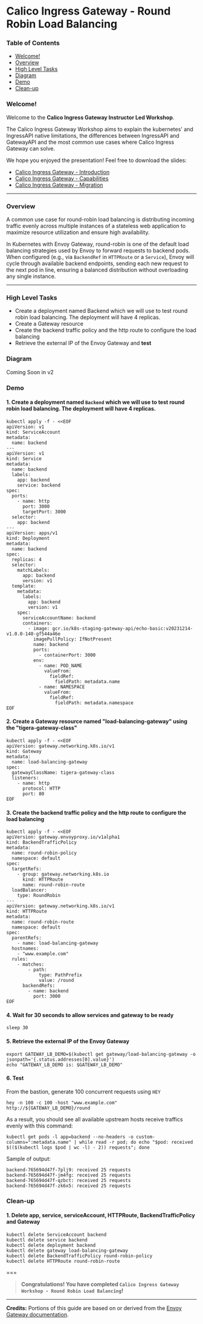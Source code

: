 # Calico Ingress Gateway - Round Robin Load Balancing

### Table of Contents

* [Welcome!](#welcome)
* [Overview](#overview)
* [High Level Tasks](#high-level-tasks)
* [Diagram](#diagram)
* [Demo](#demo)
* [Clean-up](#clean-up)


### Welcome!

Welcome to the **Calico Ingress Gateway Instructor Led Workshop**. 

The Calico Ingress Gateway Workshop aims to explain the kubernetes' and IngressAPI native limitations, the differences between IngressAPI and GatewayAPI and the most common use cases where Calico Ingress Gateway can solve.

We hope you enjoyed the presentation! Feel free to download the slides:
- [Calico Ingress Gateway - Introduction](etc/01%20-%20Calico%20Ingress%20Gateway%20-%20Introduction%20-%20WIP.pptx)
- [Calico Ingress Gateway - Capabilities](etc/02%20%20-%20Calico%20Ingress%20Gateway%20-%20Capabilities%20-%20WIP.pptx)
- [Calico Ingress Gateway - Migration](etc/03%20-%20Calico%20Ingress%20Gateway%20-%20Migration%20From%20Ingress%20-%20WIP.pptx)

---

### Overview

A common use case for round-robin load balancing is distributing incoming traffic evenly across multiple instances of a stateless web application to maximize resource utilization and ensure high availability.

In Kubernetes with Envoy Gateway, round-robin is one of the default load balancing strategies used by Envoy to forward requests to backend pods. When configured (e.g., via `BackendRef` in `HTTPRoute` or a `Service`), Envoy will cycle through available backend endpoints, sending each new request to the next pod in line, ensuring a balanced distribution without overloading any single instance.

---

### High Level Tasks

- Create a deployment named Backend which we will use to test round robin load balancing. The deployment will have 4 replicas.
- Create a Gateway resource
- Create the backend traffic policy and the http route to configure the load balancing
- Retrieve the external IP of the Envoy Gateway and **test**

### Diagram

Coming Soon in v2

### Demo

#### 1. Create a deployment named `Backend` which we will use to test round robin load balancing. The deployment will have 4 replicas.

  ```
  kubectl apply -f - <<EOF
  apiVersion: v1
  kind: ServiceAccount
  metadata:
    name: backend
  ---
  apiVersion: v1
  kind: Service
  metadata:
    name: backend
    labels:
      app: backend
      service: backend
  spec:
    ports:
      - name: http
        port: 3000
        targetPort: 3000
    selector:
      app: backend
  ---
  apiVersion: apps/v1
  kind: Deployment
  metadata:
    name: backend
  spec:
    replicas: 4
    selector:
      matchLabels:
        app: backend
        version: v1
    template:
      metadata:
        labels:
          app: backend
          version: v1
      spec:
        serviceAccountName: backend
        containers:
          - image: gcr.io/k8s-staging-gateway-api/echo-basic:v20231214-v1.0.0-140-gf544a46e
            imagePullPolicy: IfNotPresent
            name: backend
            ports:
              - containerPort: 3000
            env:
              - name: POD_NAME
                valueFrom:
                  fieldRef:
                    fieldPath: metadata.name
              - name: NAMESPACE
                valueFrom:
                  fieldRef:
                    fieldPath: metadata.namespace
  EOF
  ```

#### 2. Create a Gateway resource named "load-balancing-gateway" using the "tigera-gateway-class"

  ```
  kubectl apply -f - <<EOF
  apiVersion: gateway.networking.k8s.io/v1
  kind: Gateway
  metadata:
    name: load-balancing-gateway
  spec:
    gatewayClassName: tigera-gateway-class
    listeners:
      - name: http
        protocol: HTTP
        port: 80
  EOF
  ```

#### 3. Create the backend traffic policy and the http route to configure the load balancing
  ```
  kubectl apply -f - <<EOF
  apiVersion: gateway.envoyproxy.io/v1alpha1
  kind: BackendTrafficPolicy
  metadata:
    name: round-robin-policy
    namespace: default
  spec:
    targetRefs:
      - group: gateway.networking.k8s.io
        kind: HTTPRoute
        name: round-robin-route
    loadBalancer:
      type: RoundRobin
  ---
  apiVersion: gateway.networking.k8s.io/v1
  kind: HTTPRoute
  metadata:
    name: round-robin-route
    namespace: default
  spec:
    parentRefs:
      - name: load-balancing-gateway
    hostnames:
      - "www.example.com"
    rules:
      - matches:
          - path:
              type: PathPrefix
              value: /round
        backendRefs:
          - name: backend
            port: 3000
  EOF
  ```

#### 4. Wait for 30 seconds to allow services and gateway to be ready

  ```
  sleep 30
  ```

#### 5. Retrieve the external IP of the Envoy Gateway

  ```
  export GATEWAY_LB_DEMO=$(kubectl get gateway/load-balancing-gateway -o jsonpath='{.status.addresses[0].value}')
  echo "GATEWAY_LB_DEMO is: $GATEWAY_LB_DEMO"
  ```

#### 6. Test

From the bastion, generate 100 concurrent requests using `HEY`

  ```
  hey -n 100 -c 100 -host "www.example.com" http://${GATEWAY_LB_DEMO}/round
  ```

As a result, you should see all available upstream hosts receive traffics evenly with this command:

  ```
  kubectl get pods -l app=backend --no-headers -o custom-columns=":metadata.name" | while read -r pod; do echo "$pod: received $(($(kubectl logs $pod | wc -l) - 2)) requests"; done
  ```

Sample of output:
  ```
  backend-765694d47f-7plj9: received 25 requests
  backend-765694d47f-jm4fg: received 25 requests
  backend-765694d47f-qzbct: received 25 requests
  backend-765694d47f-zk6x5: received 25 requests
  ```

### Clean-up

#### 1. Delete app, service, serviceAccount, HTTPRoute, BackendTrafficPolicy and Gateway

  ```
  kubectl delete ServiceAccount backend
  kubectl delete service backend
  kubectl delete deployment backend
  kubectl delete gateway load-balancing-gateway
  kubectl delete BackendTrafficPolicy round-robin-policy
  kubectl delete HTTPRoute round-robin-route
  ```

===
> **Congratulations! You have completed `Calico Ingress Gateway Workshop - Round Robin Load Balancing`!**

---
**Credits:** Portions of this guide are based on or derived from the [Envoy Gateway documentation](https://gateway.envoyproxy.io/docs/tasks/traffic/load-balancing/#round-robin).